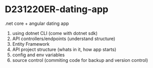# D231220ER-dating-app
.net core + angular dating app

1. using dotnet CLI (come with dotnet sdk)
2. API controllers/endpoints (understand structure)
3. Entity Framework
4. API project structure (whats in it, how app starts)
5. config and env variables 
6. source control (commiting code for backup and version control)
